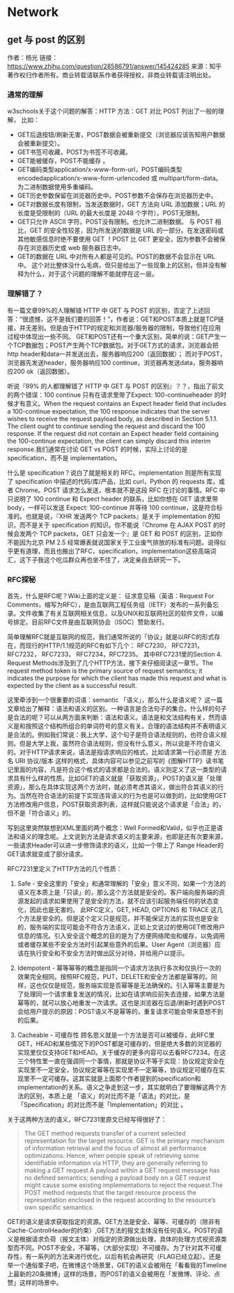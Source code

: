 # Network

## get 与 post 的区别

作者：杨光
链接：https://www.zhihu.com/question/28586791/answer/145424285
来源：知乎
著作权归作者所有。商业转载请联系作者获得授权，非商业转载请注明出处。

### 通常的理解
w3schools关于这个问题的解答：HTTP 方法：GET 对比 POST 列出了一般的理解，
比如：
* GET后退按钮/刷新无害，POST数据会被重新提交（浏览器应该告知用户数据会被重新提交）。
* GET书签可收藏，POST为书签不可收藏。
* GET能被缓存，POST不能缓存 。
* GET编码类型application/x-www-form-url，POST编码类型encodedapplication/x-www-form-urlencoded 或 multipart/form-data。为二进制数据使用多重编码。
* GET历史参数保留在浏览器历史中。POST参数不会保存在浏览器历史中。
* GET对数据长度有限制，当发送数据时，GET 方法向 URL 添加数据；URL 的长度是受限制的（URL 的最大长度是 2048 个字符）。POST无限制。
* GET只允许 ASCII 字符。POST没有限制。也允许二进制数据。
与 POST 相比，GET 的安全性较差，因为所发送的数据是 URL 的一部分。在发送密码或其他敏感信息时绝不要使用 GET ！POST 比 GET 更安全，因为参数不会被保存在浏览器历史或 web 服务器日志中。
* GET的数据在 URL 中对所有人都是可见的。POST的数据不会显示在 URL 中。
这个对比整体没什么毛病，但只是给出了一些现象上的区别，但并没有解释为什么，对于这个问题的理解不能就停在这一层。

### 理解错了？
有一篇文章99%的人理解错 HTTP 中 GET 与 POST 的区别，否定了上述回答：“很遗憾，这不是我们要的回答！”，作者说：GET和POST本质上就是TCP链接，并无差别。但是由于HTTP的规定和浏览器/服务器的限制，导致他们在应用过程中体现出一些不同。 GET和POST还有一个重大区别，简单的说：GET产生一个TCP数据包；POST产生两个TCP数据包。对于GET方式的请求，浏览器会把http header和data一并发送出去，服务器响应200（返回数据）； 而对于POST，浏览器先发送header，服务器响应100 continue，浏览器再发送data，服务器响应200 ok（返回数据）。

听说『99% 的人都理解错了 HTTP 中 GET 与 POST 的区别』？？，指出了前文的两个错误：100 continue 只有在请求里带了Expect: 100-continueheader 的时候才有意义。When the request contains an Expect header field that includes a 100-continue expectation, the 100 response indicates that the server wishes to receive the request payload body, as described in Section 5.1.1. The client ought to continue sending the request and discard the 100 response. If the request did not contain an Expect header field containing the 100-continue expectation, the client can simply discard this interim response.我们通常在讨论 GET vs POST 的时候，实际上讨论的是 specification，而不是 implementation。

什么是 specification？说白了就是相关的 RFC。implementation 则是所有实现了 specification 中描述的代码/库/产品，比如 curl，Python 的 requests 库，或者 Chrome。POST 请求怎么发送，根本就不是这段 RFC 在讨论的事情。RFC 中只说明了 100 continue 和 Expect header 的联系，比如你想在 GET 请求里带 body，一样可以发送 Expect: 100-continue 并等待 100 continue，这是符合标准的。也就是说，『XHR 发送两个 TCP packets』是关于 implementation 的知识，而不是关于 specification 的知识。你不能说『Chrome 在 AJAX POST 的时候会发两个 TCP packets，GET 只会发一个』是 GET 和 POST 的区别，正如你不能因为北京 PM 2.5 经常爆表就说国家关于工业废气排放的标准有问题。说得似乎更有道理，而且也搬出了RFC，specification，implementation这些高端词汇，这下子我这个吃瓜群众再也坐不住了，决定亲自去研究一下。

### RFC探秘
首先，什么是RFC呢？Wiki上面的定义是：
征求意见稿（英语：Request For Comments，缩写为RFC），是由互联网工程任务组（IETF）发布的一系列备忘录。文件收集了有关互联网相关信息，以及UNIX和互联网社区的软件文件，以编号排定。目前RFC文件是由互联网协会（ISOC）赞助发行。

简单理解RFC就是互联网的规范，我们通常所说的「协议」就是以RFC的形式存在，而现行的HTTP/1.1规范的RFC有如下几个： RFC7230， RFC7231， RFC7232， RFC7233， RFC7234，RFC7235。 其中RFC7231里的Section 4. Request Methods涉及到了几个HTTP方法，接下来仔细阅读这一章节。The request method token is the primary source of request semantics; it indicates the purpose for which the client has made this request and what is expected by the client as a successful result.

这里牵涉到一个很重要的词语：semantic 「语义」，那么什么是语义呢？
这一篇文章给出了解释：语法和语义的区别。一种语言是合法句子的集合。什么样的句子是合法的呢？可以从两方面来判断：语法和语义。语法是和文法结构有关，然而语义是和按照这个结构所组合的单词符号的意义有关。合理的语法结构并不表明语义是合法的。例如我们常说：我上大学，这个句子是符合语法规则的，也符合语义规则。但是大学上我，虽然符合语法规则，但没有什么意义，所以说是不符合语义的。对于HTTP请求来说，语法是指请求响应的格式，比如请求第一行必须是 方法名 URI 协议/版本 这样的格式，具体内容可以参见之前写的《图解HTTP》读书笔记里面的内容，凡是符合这个格式的请求都是合法的。语义则定义了这一类型的请求具有什么样的性质。比如GET的语义就是「获取资源」，POST的语义是「处理资源」，那么在具体实现这两个方法时，就必须考虑其语义，做出符合其语义的行为。当然在符合语法的前提下实现违背语义的行为也是可以做到的，比如使用GET方法修改用户信息，POST获取资源列表，这样就只能说这个请求是「合法」的，但不是「符合语义」的。

写到这里突然联想到XML里面的两个概念：Well Formed和Valid，似乎也正是语法和语义的理念呢。上文说到方法是请求语义的主要来源，也即是还有次要来源，一些请求Header可以进一步修饰请求的语义，比如一个带上了 Range Header的GET请求就变成了部分请求。

RFC7231里定义了HTTP方法的几个性质：

1. Safe - 安全这里的「安全」和通常理解的「安全」意义不同，如果一个方法的语义在本质上是「只读」的，那么这个方法就是安全的。客户端向服务端的资源发起的请求如果使用了是安全的方法，就不应该引起服务端任何的状态变化，因此也是无害的。 此RFC定义，GET, HEAD, OPTIONS 和 TRACE 这几个方法是安全的。但是这个定义只是规范，并不能保证方法的实现也是安全的，服务端的实现可能会不符合方法语义，正如上文说过的使用GET修改用户信息的情况。引入安全这个概念的目的是为了方便网络爬虫和缓存，以免调用或者缓存某些不安全方法时引起某些意外的后果。User Agent（浏览器）应该在执行安全和不安全方法时做出区分对待，并给用户以提示。

2. Idempotent - 幂等幂等的概念是指同一个请求方法执行多次和仅执行一次的效果完全相同。按照RFC规范，PUT，DELETE和安全方法都是幂等的。同样，这也仅仅是规范，服务端实现是否幂等是无法确保的。引入幂等主要是为了处理同一个请求重复发送的情况，比如在请求响应前失去连接，如果方法是幂等的，就可以放心地重发一次请求。这也是浏览器在后退/刷新时遇到POST会给用户提示的原因：POST语义不是幂等的，重复请求可能会带来意想不到的后果。

3. Cacheable - 可缓存性 顾名思义就是一个方法是否可以被缓存，此RFC里GET，HEAD和某些情况下的POST都是可缓存的，但是绝大多数的浏览器的实现里仅仅支持GET和HEAD。关于缓存的更多内容可以去看RFC7234。在这三个特性里一直在强调同一个事情，那就是协议不等于实现：协议规定安全在实现里不一定安全，协议规定幂等在实现里不一定幂等，协议规定可缓存在实现里不一定可缓存。这其实就是上面那个作者提到的specification和implementation的关系。语义之争走到这一步，其实就明白了要理解这两个方法的区别，本质上是 「语义」的对比而不是「语法」的对比，是「Specification」的对比而不是「Implementation」的对比 。

关于这两种方法的语义，RFC7231里原文已经写得很好了：

>The GET method requests transfer of a current selected representation for the target resource. GET is the primary mechanism of information retrieval and the focus of almost all performance optimizations. Hence, when people speak of retrieving some identifiable information via HTTP, they are generally referring to making a GET request.A payload within a GET request message has no defined semantics; sending a payload body on a GET request might cause some existing implementations to reject the request.The POST method requests that the target resource process the representation enclosed in the request according to the resource’s own specific semantics.

GET的语义是请求获取指定的资源。GET方法是安全、幂等、可缓存的（除非有 Cache-ControlHeader的约束）,GET方法的报文主体没有任何语义。POST的语义是根据请求负荷（报文主体）对指定的资源做出处理，具体的处理方式视资源类型而不同。POST不安全，不幂等，（大部分实现）不可缓存。为了针对其不可缓存性，有一系列的方法来进行优化，以后有机会再研究（FLAG已经立起）。还是举一个通俗栗子吧，在微博这个场景里，GET的语义会被用在「看看我的Timeline上最新的20条微博」这样的场景，而POST的语义会被用在「发微博、评论、点赞」这样的场景中。
